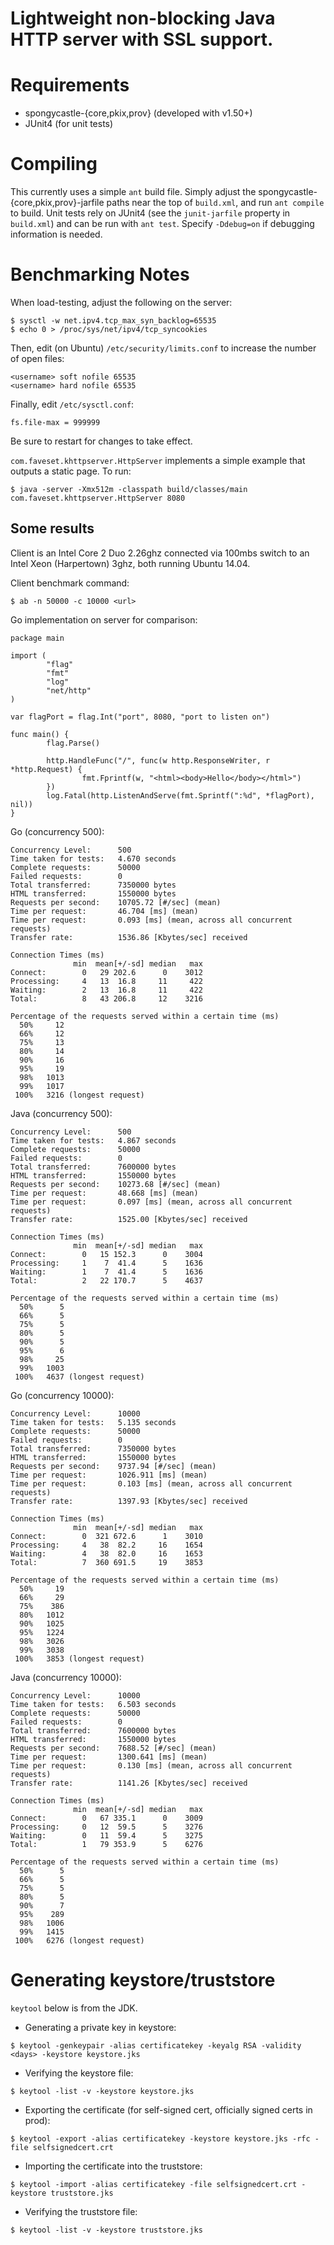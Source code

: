 # Lightweight non-blocking Java HTTP server with SSL support.

Requirements
============
- spongycastle-{core,pkix,prov} (developed with v1.50+)
- JUnit4 (for unit tests)

Compiling
=========

This currently uses a simple `ant` build file.  Simply adjust the
spongycastle-{core,pkix,prov}-jarfile paths near the top of `build.xml`,
and run `ant compile` to build.  Unit tests rely on JUnit4 (see the
`junit-jarfile` property in `build.xml`) and can be run with `ant test`.
Specify `-Ddebug=on` if debugging information is needed.

Benchmarking Notes
==================
When load-testing, adjust the following on the server:

```
$ sysctl -w net.ipv4.tcp_max_syn_backlog=65535
$ echo 0 > /proc/sys/net/ipv4/tcp_syncookies
```

Then, edit (on Ubuntu) `/etc/security/limits.conf` to increase the number of
open files:

```
<username> soft nofile 65535
<username> hard nofile 65535
```

Finally, edit `/etc/sysctl.conf`:

```
fs.file-max = 999999
```

Be sure to restart for changes to take effect.

`com.faveset.khttpserver.HttpServer` implements a simple example that
outputs a static page.  To run:

```
$ java -server -Xmx512m -classpath build/classes/main com.faveset.khttpserver.HttpServer 8080
```

Some results
------------

Client is an Intel Core 2 Duo 2.26ghz connected via 100mbs switch to an
Intel Xeon (Harpertown) 3ghz, both running Ubuntu 14.04.

Client benchmark command:

```
$ ab -n 50000 -c 10000 <url>
```

Go implementation on server for comparison:

```
package main

import (
        "flag"
        "fmt"
        "log"
        "net/http"
)

var flagPort = flag.Int("port", 8080, "port to listen on")

func main() {
        flag.Parse()

        http.HandleFunc("/", func(w http.ResponseWriter, r *http.Request) {
                fmt.Fprintf(w, "<html><body>Hello</body></html>")
        })
        log.Fatal(http.ListenAndServe(fmt.Sprintf(":%d", *flagPort), nil))
}
```

Go (concurrency 500):

```
Concurrency Level:      500
Time taken for tests:   4.670 seconds
Complete requests:      50000
Failed requests:        0
Total transferred:      7350000 bytes
HTML transferred:       1550000 bytes
Requests per second:    10705.72 [#/sec] (mean)
Time per request:       46.704 [ms] (mean)
Time per request:       0.093 [ms] (mean, across all concurrent requests)
Transfer rate:          1536.86 [Kbytes/sec] received

Connection Times (ms)
              min  mean[+/-sd] median   max
Connect:        0   29 202.6      0    3012
Processing:     4   13  16.8     11     422
Waiting:        2   13  16.8     11     422
Total:          8   43 206.8     12    3216

Percentage of the requests served within a certain time (ms)
  50%     12
  66%     12
  75%     13
  80%     14
  90%     16
  95%     19
  98%   1013
  99%   1017
 100%   3216 (longest request)
```

Java (concurrency 500):

```
Concurrency Level:      500
Time taken for tests:   4.867 seconds
Complete requests:      50000
Failed requests:        0
Total transferred:      7600000 bytes
HTML transferred:       1550000 bytes
Requests per second:    10273.68 [#/sec] (mean)
Time per request:       48.668 [ms] (mean)
Time per request:       0.097 [ms] (mean, across all concurrent requests)
Transfer rate:          1525.00 [Kbytes/sec] received

Connection Times (ms)
              min  mean[+/-sd] median   max
Connect:        0   15 152.3      0    3004
Processing:     1    7  41.4      5    1636
Waiting:        1    7  41.4      5    1636
Total:          2   22 170.7      5    4637

Percentage of the requests served within a certain time (ms)
  50%      5
  66%      5
  75%      5
  80%      5
  90%      5
  95%      6
  98%     25
  99%   1003
 100%   4637 (longest request)
```

Go (concurrency 10000):

```
Concurrency Level:      10000
Time taken for tests:   5.135 seconds
Complete requests:      50000
Failed requests:        0
Total transferred:      7350000 bytes
HTML transferred:       1550000 bytes
Requests per second:    9737.94 [#/sec] (mean)
Time per request:       1026.911 [ms] (mean)
Time per request:       0.103 [ms] (mean, across all concurrent requests)
Transfer rate:          1397.93 [Kbytes/sec] received

Connection Times (ms)
              min  mean[+/-sd] median   max
Connect:        0  321 672.6      1    3010
Processing:     4   38  82.2     16    1654
Waiting:        4   38  82.0     16    1653
Total:          7  360 691.5     19    3853

Percentage of the requests served within a certain time (ms)
  50%     19
  66%     29
  75%    386
  80%   1012
  90%   1025
  95%   1224
  98%   3026
  99%   3038
 100%   3853 (longest request)
```

Java (concurrency 10000):

```
Concurrency Level:      10000
Time taken for tests:   6.503 seconds
Complete requests:      50000
Failed requests:        0
Total transferred:      7600000 bytes
HTML transferred:       1550000 bytes
Requests per second:    7688.52 [#/sec] (mean)
Time per request:       1300.641 [ms] (mean)
Time per request:       0.130 [ms] (mean, across all concurrent requests)
Transfer rate:          1141.26 [Kbytes/sec] received

Connection Times (ms)
              min  mean[+/-sd] median   max
Connect:        0   67 335.1      0    3009
Processing:     0   12  59.5      5    3276
Waiting:        0   11  59.4      5    3275
Total:          1   79 353.9      5    6276

Percentage of the requests served within a certain time (ms)
  50%      5
  66%      5
  75%      5
  80%      5
  90%      7
  95%    289
  98%   1006
  99%   1415
 100%   6276 (longest request)
```

Generating keystore/truststore
==============================

`keytool` below is from the JDK.

* Generating a private key in keystore:

`$ keytool -genkeypair -alias certificatekey -keyalg RSA -validity <days> -keystore keystore.jks`

* Verifying the keystore file:

`$ keytool -list -v -keystore keystore.jks`

* Exporting the certificate (for self-signed cert, officially signed certs in prod):

`$ keytool -export -alias certificatekey -keystore keystore.jks -rfc -file selfsignedcert.crt`

* Importing the certificate into the truststore:

`$ keytool -import -alias certificatekey -file selfsignedcert.crt -keystore truststore.jks`

* Verifying the truststore file:

`$ keytool -list -v -keystore truststore.jks`
